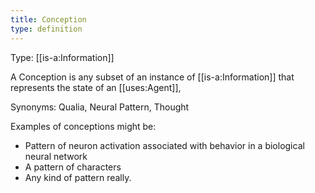 ```yaml
---
title: Conception
type: definition
---
```


Type: [[is-a:Information]]

A Conception is any subset of an instance of [[is-a:Information]] that represents the state of an [[uses:Agent]], 

Synonyms: Qualia, Neural Pattern, Thought

Examples of conceptions might be:
 - Pattern of neuron activation associated with behavior in a biological neural network
 - A pattern of characters
 - Any kind of pattern really.